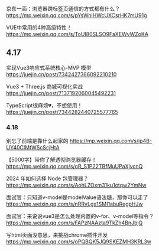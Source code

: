 京东一面：浏览器跨标签页通信的方式都有什么？
https://mp.weixin.qq.com/s/pYsWnIHWcUXCsrHK7mU91g


VUE中常用的4种高级特性！
https://mp.weixin.qq.com/s/ToUI80SLSO9FaXEWvWZoKA

## 4.17
实现Vue3响应式系统核心-MVP 模型
https://juejin.cn/post/7342427366092210210

Vue3 + Three.js 商城可视化实战
https://juejin.cn/post/7137192060045492231


TypeScript很麻烦💔，不想使用！
https://juejin.cn/post/7344282440725577765

### 4.18
别忘了前端是靠什么起家的
https://mp.weixin.qq.com/s/ip4B-UY40CIMtWScScjHtA

【5000字】带你了解透彻浏览器缓存！
https://mp.weixin.qq.com/s/oR_S1P22TBfMuUPaXjvcnQ

2024 年如何选择 Node 包管理器？
https://mp.weixin.qq.com/s/AohLZOxm31ku1otqw2YmNw

面试官：只知道v-model是modelValue语法糖，那你可以走了
https://mp.weixin.qq.com/s/nRRvLgx1SMI1abuRegpHJw

面试官：来说说vue3是怎么处理内置的v-for、v-model等指令？
https://mp.weixin.qq.com/s/FAPzNAAzta9TkZh4BnJbjQ

写html页面没意思，来挑战chrome插件开发
https://mp.weixin.qq.com/s/oPQBQK5JQ9SKEZMH3KRL3w